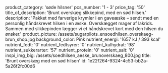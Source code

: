 product_category: 'søde hilsner'
pcs_number: '1 - 3'
price_tag: '50'
title_of_description: 'Brunt overskæg slikkepind, med en sød hilsen.'
description: 'Pakket med farverige krymler i en gaveæske – sendt med en personlig håndskrevet hilsen i en æske. Overskægget mager af lakrids. Sammen med slikkepinden lægger vi et håndskrevet kort med den hilsen du ønsker.'
product_picture: /assets/sugarpilots_ensoedhilsen_overskaeg-brun_shop.jpg
background_color: Pink
nutrient_energi: '1657 kJ / 393 kcal'
nutrient_fedt: '0'
nutrient_fedtsyrer: '0'
nutrient_kulhydrat: '98'
nutrient_sukkerarter: '57'
nutrient_protein: '0'
nutrient_salt: '0'
inspi_img_big: /assets/soedhilsen_aeske_brunoverskaeg_800.jpg
title: 'Brunt overskæg med en sød hilsen'
id: 1e22f264-9324-4c53-bb2a-5a26f2fc00d6
